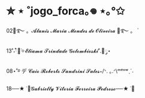 # ✮ ⋆ ˚jogo_forca｡𖦹 ⋆｡°✩

02🍒࿐ 。𝓐𝓵𝓪𝓷𝓲𝓼 𝓜𝓪𝓻𝓲𝓪 𝓜𝓮𝓷𝓭𝓮𝓼 𝓭𝓮 𝓞𝓵𝓲𝓿𝓮𝓲𝓻𝓪 🍒࿐ 。 ۫

13˚˖𓍢ִ໋🌷͙֒✧𝓔𝓵𝓲𝓪𝓶𝓪 𝓣𝓻𝓲𝓷𝓭𝓪𝓭𝓮 𝓖𝓸𝓵𝓸𝓶𝓫𝓲𝓸𝓼𝓴𝓲˚.🎀༘⋆

08⋆˚࿔ デ 𝓒𝓪𝓲𝓸 𝓡𝓸𝓫𝓮𝓻𝓽𝓸 𝓢𝓪𝓷𝓭𝓻𝓲𝓷𝓲 𝓢𝓪𝓵𝓮𝓼⋆/ᐠ. ｡.ᐟ\ᵐᵉᵒʷˎˊ˗

18──★ ˙🍓𝓖𝓪𝓫𝓻𝓲𝓮𝓵𝓵𝔂 𝓥𝓲𝓽𝓸𝓻𝓲𝓪 𝓕𝓮𝓻𝓻𝓮𝓲𝓻𝓪 𝓟𝓮𝓭𝓻𝓸𝓼𝓸──★ ˙🍓

